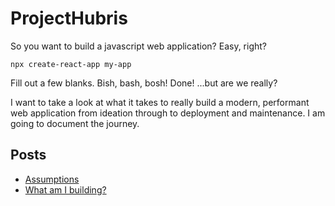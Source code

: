 # ProjectHubris

So you want to build a javascript web application? Easy, right?

```
npx create-react-app my-app
```

Fill out a few blanks. Bish, bash, bosh! Done! ...but are we really?

I want to take a look at what it takes to really build a modern, performant web application from ideation through to deployment and maintenance. I am going to document the journey.

## Posts

- [Assumptions](blog/00-assumptions.md)
- [What am I building?](blog/01-whatAmIBuilding.md)
